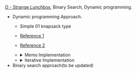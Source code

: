 [D - Strange Lunchbox](https://atcoder.jp/contests/abc219/tasks/abc219_d), Binary Search, Dynamic programming.
 - Dynamic programming Approach.
   - Simple 01 knapsack type
   - [Reference 1](https://github.com/mayankdutta/category-wise-problems/blob/main/CSES/README.md)
   - [Reference 2](https://github.com/mayankdutta/category-wise-problems/blob/main/USACO/README.md)
   - <details>
       <summary>Memo Implementation</summary>

      ```cpp
       int n;
       int x, y;
       vector<ll> one, two;
       vector<vector<vector<ll>>>
       memo(305, vector<vector<ll>>(305, vector<ll>(305, ll(1e18))));
       
       int fun(int a, int b, int i) {
           if (a <= 0 and b <= 0) return 0;
           if (i < 0) return INF;
           
           ll &ans = memo[i][a][b];
           if (ans != ll(1e18)) return ans;
     
           ans = min(fun(max(0ll, a - one[i]), max(0ll, b - two[i]), i - 1) + 1, fun(a, b, i - 1));
     
           return ans;
       }
       
       void solve() {
           cin >> n;
           cin >> x >> y;
           one = two = vector<ll>(n);
           for (int i = 0; i < n; i++)
           cin >> one[i] >> two[i];
           
           int ans = fun(x, y, n - 1);
           
           cout << (ans == INF ? -1 : ans) << '\n';
       }

     ```
     </details>
   - <details>
       <summary>Iterative Implementation</summary>

      ```cpp
   
        ll n;
        ll x, y;
        cin >> n >> x >> y;
        
        vector<ll> one, two;
        one = two = vector<ll>(n);
        for (int i = 0; i < n; i++)
        cin >> one[i] >> two[i];
        
        vector<vector<vector<ll>>> dp(305,
        vector<vector<ll>>(305, vector<ll>(305, 1e12)));
        
        dp[0][0][0] = 0;
        for (int i = 1; i <= n; i++) {
        for (int j = 0; j <= x; j++) {
        for (int k = 0; k <= y; k++) {
        dp[i][j][k] = dp[i - 1][j][k];
        ll prevOne = max(0ll, j - one[i - 1]);
        ll prevTwo = max(0ll, k - two[i - 1]);
        
                dp[i][j][k] = min(dp[i][j][k], dp[i - 1][prevOne][prevTwo] + 1);
              }
            }
        }
        
        ll ans = dp[n][x][y];
        
        if (ans >= 1e12)
        ans = -1;
        cout << ans << '\n';


     ```
   </details>
 - Binary search approach(to be updated)

